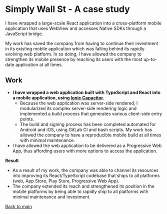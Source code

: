 # Simply Wall St - A case study

I have wrapped a large-scale React application into a cross-platform mobile application that uses WebView and accesses Native SDKs through a JavaScript bridge.

My work has saved the company from having to continue their investment in its existing mobile application which was falling behind its rapidly evolving web platform. In so doing, I have allowed the company to strengthen its mobile presence by reaching its users with the most up-to-date application at all times.

## Work

* **I have wrapped a web application built with TypeScript and React into a mobile application, using <a href="https://capacitor.ionicframework.com/">Ionic Capacitor</a>.**
  * Because the web application was server-side rendered, I modularized its complex server-side rendering logic and implemented a build process that generates various client-side entry points.
  * The build and signing process has been completed automated for Android and iOS, using GitLab CI and bash scripts. My work has allowed the company to have a reproducible mobile build at all times with minimal maintenance.
* I have allowed the web application to be delivered as a Progressive Web App, thus affording users with more options to access the application.

**Result**

* As a result of my work, the company was able to channel its resources into improving its React/TypeScript codebase that ships to all platforms (web, App Store, Play Store, Progressive Web App).
* The company extended its reach and strengthened its position in the mobile platforms by being able to rapidly ship to all platforms with minimal maintenance and investment.

[Back to main](/)
